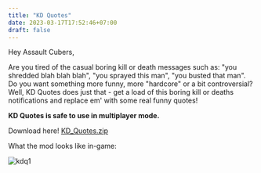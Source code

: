 ```yaml
---
title: "KD Quotes"
date: 2023-03-17T17:52:46+07:00
draft: false
---
```


Hey Assault Cubers,

Are you tired of the casual boring kill or death messages such as: "you shredded blah blah blah", "you sprayed this man", "you busted that man". Do you want something more funny, more "hardcore" or a bit controversial? Well, KD Quotes does just that - get a load of this boring kill or deaths notifications and replace em' with some real funny quotes!

**KD Quotes is safe to use in multiplayer mode.**

Download here!
[KD_Quotes.zip](/bin/KD_Quotes.zip)

What the mod looks like in-game:

![kdq1](/i/kdq1.png)